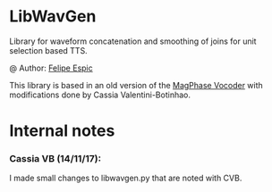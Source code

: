# LibWavGen

Library for waveform concatenation and smoothing of joins for unit selection based TTS.

@ Author: [Felipe Espic](http://felipeespic.com)

This library is based in an old version of the [MagPhase Vocoder](https://github.com/CSTR-Edinburgh/magphase) with modifications done by Cassia Valentini-Botinhao.


# Internal notes
### Cassia VB (14/11/17):



I made small changes to libwavgen.py that are noted with CVB. 
